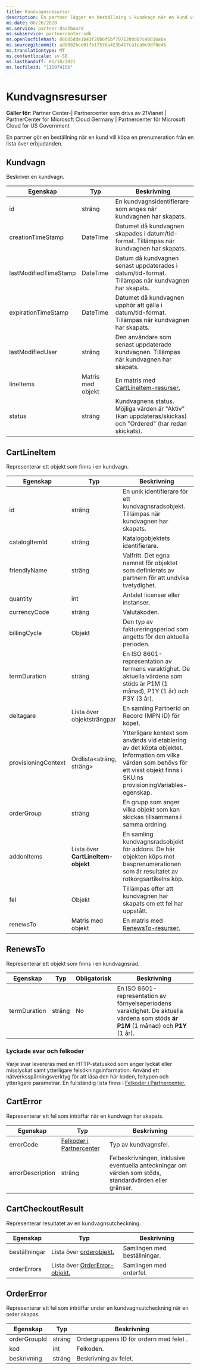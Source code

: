 ```yaml
---
title: Kundvagnsresurser
description: En partner lägger en beställning i kundvagn när en kund vill köpa en prenumeration från en lista över erbjudanden.
ms.date: 08/26/2020
ms.service: partner-dashboard
ms.subservice: partnercenter-sdk
ms.openlocfilehash: 08085dde1b43f20b6f6bf707120dd87c48816aba
ms.sourcegitcommit: ad8082bee01fb1f57da423b417ca1ca9c0df8e45
ms.translationtype: MT
ms.contentlocale: sv-SE
ms.lasthandoff: 06/10/2021
ms.locfileid: "111974156"
---
```

# <a name="cart-resources"></a>Kundvagnsresurser

**Gäller för**: Partner Center-| Partnercenter som drivs av 21Vianet | PartnerCenter för Microsoft Cloud Germany | Partnercenter för Microsoft Cloud for US Government

En partner gör en beställning när en kund vill köpa en prenumeration från en lista över erbjudanden.

## <a name="cart"></a>Kundvagn

Beskriver en kundvagn.

| Egenskap              | Typ             | Beskrivning                                                                                            |
|-----------------------|------------------|--------------------------------------------------------------------------------------------------------|
| id                    | sträng           | En kundvagnsidentifierare som anges när kundvagnen har skapats.                               |
| creationTimeStamp     | DateTime         | Datumet då kundvagnen skapades i datum/tid-format. Tillämpas när kundvagnen har skapats.      |
| lastModifiedTimeStamp | DateTime         | Datum då kundvagnen senast uppdaterades i datum/tid-format. Tillämpas när kundvagnen har skapats. |
| expirationTimeStamp   | DateTime         | Datumet då kundvagnen upphör att gälla i datum/tid-format. Tillämpas när kundvagnen har skapats.          |
| lastModifiedUser      | sträng           | Den användare som senast uppdaterade kundvagnen. Tillämpas när kundvagnen har skapats.                          |
| lineItems             | Matris med objekt | En matris med [CartLineItem-resurser.](#cartlineitem)                                                   |
| status                | sträng           | Kundvagnens status. Möjliga värden är "Aktiv" (kan uppdateras/skickas) och "Ordered" (har redan skickats). |

## <a name="cartlineitem"></a>CartLineItem

Representerar ett objekt som finns i en kundvagn.

| Egenskap             | Typ                             | Beskrivning                                                                                                                                           |
|----------------------|----------------------------------|-------------------------------------------------------------------------------------------------------------------------------------------------------|
| id                   | sträng                           | En unik identifierare för ett kundvagnsradsobjekt. Tillämpas när kundvagnen har skapats.                                                                   |
| catalogItemId        | sträng                           | Katalogobjektets identifierare.                                                                                                                          |
| friendlyName         | sträng                           | Valfritt. Det egna namnet för objektet som definierats av partnern för att undvika tvetydighet.                                                                 |
| quantity             | int                              | Antalet licenser eller instanser.                                                                                                                  |
| currencyCode         | sträng                           | Valutakoden.                                                                                                                                    |
| billingCycle         | Objekt                           | Den typ av faktureringsperiod som angetts för den aktuella perioden.                                                                                                 |
| termDuration         | sträng                           | En ISO 8601-representation av termens varaktighet. De aktuella värdena som stöds är P1M (1 månad), P1Y (1 år) och P3Y (3 år).                                |
| deltagare         | Lista över objektsträngpar      | En samling PartnerId on Record (MPN ID) för köpet.                                                                                          |
| provisioningContext  | Ordlista<sträng, sträng>       | Ytterligare kontext som används vid etablering av det köpta objektet. Information om vilka värden som behövs för ett visst objekt finns i SKU:ns provisioningVariables-egenskap. |
| orderGroup           | sträng                           | En grupp som anger vilka objekt som kan skickas tillsammans i samma ordning.                                                                          |
| addonItems           | Lista över **CartLineItem-objekt** | En samling kundvagnsradsobjekt för addons. De här objekten köps mot basprenumerationen som är resultatet av rotkorgsartikelns köp. |
| fel                | Objekt                           | Tillämpas efter att kundvagnen har skapats om ett fel har uppstått.                                                                                                    |
| renewsTo             | Matris med objekt                 | En matris med [RenewsTo-resurser.](#renewsto)                                                                            |

## <a name="renewsto"></a>RenewsTo

Representerar ett objekt som finns i en kundvagnsrad.

| Egenskap              | Typ             | Obligatorisk        | Beskrivning |
|-----------------------|------------------|-----------------|-------------------------------------------------------------------------------------------------------------------------|
| termDuration          | sträng           | No              | En ISO 8601-representation av förnyelseperiodens varaktighet. De aktuella värdena som stöds **är P1M** (1 månad) och **P1Y** (1 år). |

### <a name="response-success-and-error-codes"></a>Lyckade svar och felkoder

Varje svar levereras med en HTTP-statuskod som anger lyckat eller misslyckat samt ytterligare felsökningsinformation. Använd ett nätverksspårningsverktyg för att läsa den här koden, feltypen och ytterligare parametrar. En fullständig lista finns i [Felkoder i Partnercenter.](error-codes.md)

## <a name="carterror"></a>CartError

Representerar ett fel som inträffar när en kundvagn har skapats.

| Egenskap         | Typ                                   | Beskrivning                                                                                   |
|------------------|----------------------------------------|-----------------------------------------------------------------------------------------------|
| errorCode        | [Felkoder i Partnercenter](error-codes.md) | Typ av kundvagnsfel.                                                                       |
| errorDescription | sträng                                 | Felbeskrivningen, inklusive eventuella anteckningar om värden som stöds, standardvärden eller gränser. |

## <a name="cartcheckoutresult"></a>CartCheckoutResult

Representerar resultatet av en kundvagnsutcheckning.

| Egenskap    | Typ                                              | Beskrivning                     |
|-------------|---------------------------------------------------|---------------------------------|
| beställningar      | Lista över [orderobjekt.](order-resources.md#order)         | Samlingen med beställningar.       |
| orderErrors | Lista över [OrderError-objekt.](#ordererror) | Samlingen med orderfel. |

## <a name="ordererror"></a>OrderError

Representerar ett fel som inträffar under en kundvagnsutcheckning när en order skapas.

| Egenskap     | Typ   | Beskrivning                                     |
|--------------|--------|-------------------------------------------------|
| orderGroupId | sträng | Ordergruppens ID för ordern med felet . |
| kod         | int    | Felkoden.                                 |
| beskrivning  | sträng | Beskrivning av felet.                   |
